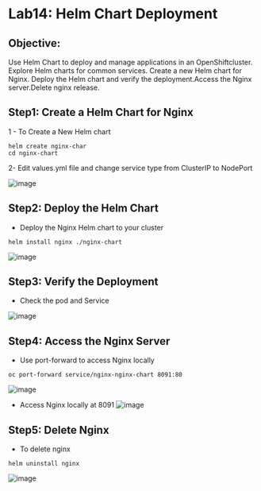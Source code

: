 # Lab14: Helm Chart Deployment

## Objective: 
Use Helm Chart to deploy and manage applications in an OpenShiftcluster. Explore Helm charts for common services. Create a new Helm chart for Nginx. Deploy the Helm chart and verify the deployment.Access the Nginx server.Delete nginx release.

## Step1: Create a Helm Chart for Nginx

1 - To Create a New Helm chart
```
helm create nginx-char
cd nginx-chart
```

2- Edit values.yml file and change service type from ClusterIP to NodePort 

![image](https://github.com/ramy282/iVolve_OJT/assets/60857262/4c71e9fb-cd2d-4339-8c9c-6be89b72c22b)


## Step2: Deploy the Helm Chart 

- Deploy the Nginx Helm chart to your cluster
  
```
helm install nginx ./nginx-chart
```
![image](https://github.com/ramy282/iVolve_OJT/assets/60857262/1cca3d35-0973-4206-bc60-61b0572759c2)

## Step3: Verify the Deployment

- Check the pod and Service

![image](https://github.com/ramy282/iVolve_OJT/assets/60857262/c143a0df-712d-41a7-86e3-2e16c275b2a8)

## Step4: Access the Nginx Server

- Use port-forward to access Nginx locally
```
oc port-forward service/nginx-nginx-chart 8091:80
```
![image](https://github.com/ramy282/iVolve_OJT/assets/60857262/90ba293a-fd2d-4d7b-8ec6-438716709e9c)

- Access Nginx locally at 8091
![image](https://github.com/ramy282/iVolve_OJT/assets/60857262/f8e1b33e-39ac-49b2-988c-9f0b0bb491ca)

## Step5: Delete Nginx 

- To delete nginx
```
helm uninstall nginx
```
![image](https://github.com/ramy282/iVolve_OJT/assets/60857262/40ace1f4-a690-4cb4-80ef-3dd4e3977a17)

